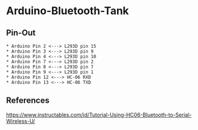 # Arduino-Bluetooth-Tank

## Pin-Out

	* Arduino Pin 2 <---> L293D pin 15
	* Arduino Pin 3 <---> L293D pin 9
	* Arduino Pin 4 <---> L293D pin 10
	* Arduino Pin 7 <---> L293D pin 2
	* Arduino Pin 8 <---> L293D pin 7
	* Arduino Pin 9 <---> L293D pin 1
	* Arduino Pin 12 <---> HC-06 RXD
	* Arduino Pin 13 <---> HC-06 TXD

## References

https://www.instructables.com/id/Tutorial-Using-HC06-Bluetooth-to-Serial-Wireless-U/
